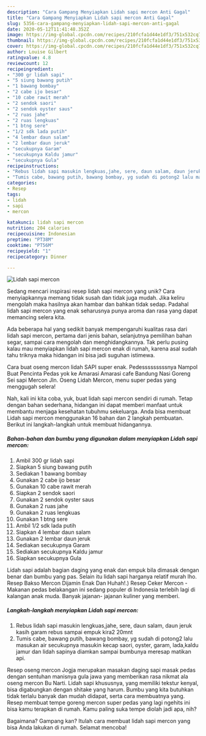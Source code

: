 ```yaml
---
description: "Cara Gampang Menyiapkan Lidah sapi mercon Anti Gagal"
title: "Cara Gampang Menyiapkan Lidah sapi mercon Anti Gagal"
slug: 5356-cara-gampang-menyiapkan-lidah-sapi-mercon-anti-gagal
date: 2020-05-12T11:41:48.352Z
image: https://img-global.cpcdn.com/recipes/210fcfa1d44e1df3/751x532cq70/lidah-sapi-mercon-foto-resep-utama.jpg
thumbnail: https://img-global.cpcdn.com/recipes/210fcfa1d44e1df3/751x532cq70/lidah-sapi-mercon-foto-resep-utama.jpg
cover: https://img-global.cpcdn.com/recipes/210fcfa1d44e1df3/751x532cq70/lidah-sapi-mercon-foto-resep-utama.jpg
author: Louise Gilbert
ratingvalue: 4.8
reviewcount: 12
recipeingredient:
- "300 gr lidah sapi"
- "5 siung bawang putih"
- "1 bawang bombay"
- "2 cabe ijo besar"
- "10 cabe rawit merah"
- "2 sendok saori"
- "2 sendok oyster saus"
- "2 ruas jahe"
- "2 ruas lengkuas"
- "1 btng sere"
- "1/2 sdk lada putih"
- "4 lembar daun salam"
- "2 lembar daun jeruk"
- "secukupnya Garam"
- "secukupnya Kaldu jamur"
- "secukupnya Gula"
recipeinstructions:
- "Rebus lidah sapi masukin lengkuas,jahe, sere, daun salam, daun jeruk kasih garam rebus sampai empuk kira2 20mnt"
- "Tumis cabe, bawang putih, bawang bombay, yg sudah di potong2 lalu masukan air secukupnya masukin kecap saori, oyster, garam, lada,kaldu jamur dan lidah sapinya diamkan sampai bumbunya meresap matikan api."
categories:
- Resep
tags:
- lidah
- sapi
- mercon

katakunci: lidah sapi mercon 
nutrition: 204 calories
recipecuisine: Indonesian
preptime: "PT38M"
cooktime: "PT56M"
recipeyield: "1"
recipecategory: Dinner

---
```



![Lidah sapi mercon](https://img-global.cpcdn.com/recipes/210fcfa1d44e1df3/751x532cq70/lidah-sapi-mercon-foto-resep-utama.jpg)

Sedang mencari inspirasi resep lidah sapi mercon yang unik? Cara menyiapkannya memang tidak susah dan tidak juga mudah. Jika keliru mengolah maka hasilnya akan hambar dan bahkan tidak sedap. Padahal lidah sapi mercon yang enak seharusnya punya aroma dan rasa yang dapat memancing selera kita.

Ada beberapa hal yang sedikit banyak mempengaruhi kualitas rasa dari lidah sapi mercon, pertama dari jenis bahan, selanjutnya pemilihan bahan segar, sampai cara mengolah dan menghidangkannya. Tak perlu pusing kalau mau menyiapkan lidah sapi mercon enak di rumah, karena asal sudah tahu triknya maka hidangan ini bisa jadi suguhan istimewa.

Cara buat oseng mercon lidah SAPI super enak. Pedesssssssssnya Nampol Buat Pencinta Pedas yok ke Amarasi Amarasi cafe Bandung Nasi Goreng Sei sapi Mercon Jln. Oseng Lidah Mercon, menu super pedas yang menggugah selera!


Nah, kali ini kita coba, yuk, buat lidah sapi mercon sendiri di rumah. Tetap dengan bahan sederhana, hidangan ini dapat memberi manfaat untuk membantu menjaga kesehatan tubuhmu sekeluarga. Anda bisa membuat Lidah sapi mercon menggunakan 16 bahan dan 2 langkah pembuatan. Berikut ini langkah-langkah untuk membuat hidangannya.

<!--inarticleads1-->

##### Bahan-bahan dan bumbu yang digunakan dalam menyiapkan Lidah sapi mercon:

1. Ambil 300 gr lidah sapi
1. Siapkan 5 siung bawang putih
1. Sediakan 1 bawang bombay
1. Gunakan 2 cabe ijo besar
1. Gunakan 10 cabe rawit merah
1. Siapkan 2 sendok saori
1. Gunakan 2 sendok oyster saus
1. Gunakan 2 ruas jahe
1. Gunakan 2 ruas lengkuas
1. Gunakan 1 btng sere
1. Ambil 1/2 sdk lada putih
1. Siapkan 4 lembar daun salam
1. Gunakan 2 lembar daun jeruk
1. Sediakan secukupnya Garam
1. Sediakan secukupnya Kaldu jamur
1. Siapkan secukupnya Gula


Lidah sapi adalah bagian daging yang enak dan empuk bila dimasak dengan benar dan bumbu yang pas. Selain itu lidah sapi harganya relatif murah lho. Resep Bakso Mercon Dijamin Enak Dan Huhah!.) Resep Ceker Mercon - Makanan pedas belakangan ini sedang populer di Indonesia terlebih lagi di kalangan anak muda. Banyak jajanan- jajanan kuliner yang memberi. 

<!--inarticleads2-->

##### Langkah-langkah menyiapkan Lidah sapi mercon:

1. Rebus lidah sapi masukin lengkuas,jahe, sere, daun salam, daun jeruk kasih garam rebus sampai empuk kira2 20mnt
1. Tumis cabe, bawang putih, bawang bombay, yg sudah di potong2 lalu masukan air secukupnya masukin kecap saori, oyster, garam, lada,kaldu jamur dan lidah sapinya diamkan sampai bumbunya meresap matikan api.


Resep oseng mercon Jogja merupakan masakan daging sapi masak pedas dengan sentuhan manisnya gula jawa yang memberikan rasa nikmat ala oseng mercon Bu Narti. Lidah sapi khususnya, yang memiliki tekstur kenyal, bisa digabungkan dengan shitake yang harum. Bumbu yang kita butuhkan tidak terlalu banyak dan mudah didapat, serta cara membuatnya yang. Resep membuat tempe goreng mercon super pedas yang lagi ngehits ini bisa kamu terapkan di rumah. Kamu paling suka tempe diolah jadi apa, nih? 

Bagaimana? Gampang kan? Itulah cara membuat lidah sapi mercon yang bisa Anda lakukan di rumah. Selamat mencoba!
